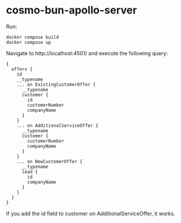 # cosmo-bun-apollo-server
Run:
```
docker compose build
docker compose up
```
Navigate to http://localhost:4501/ and execute the following query:
```
{
  offers {
    id
    __typename
    ... on ExistingCustomerOffer {
      __typename
      customer {
        id
        customerNumber
        companyName
      }
    }
    ... on AdditionalServiceOffer {
      __typename
      customer {
        customerNumber
        companyName
      }
    }
    ... on NewCustomerOffer {
      __typename
      lead {
        id
        companyName
      }
    }
  }
}
```
If you add the id field to customer on AdditionalServiceOffer, it works.